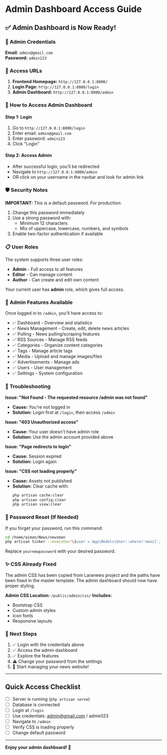 # Admin Dashboard Access Guide

## ✅ Admin Dashboard is Now Ready!

### 🔐 Admin Credentials

**Email:** `admin@gmail.com`  
**Password:** `admin123`

### 📍 Access URLs

1. **Frontend Homepage:** `http://127.0.0.1:8000/`
2. **Login Page:** `http://127.0.0.1:8000/login`
3. **Admin Dashboard:** `http://127.0.0.1:8000/admin`

### 🚀 How to Access Admin Dashboard

#### Step 1: Login
1. Go to `http://127.0.0.1:8000/login`
2. Enter email: `admin@gmail.com`
3. Enter password: `admin123`
4. Click "Login"

#### Step 2: Access Admin
- After successful login, you'll be redirected
- Navigate to `http://127.0.0.1:8000/admin`
- OR click on your username in the navbar and look for admin link

### 🛡️ Security Notes

**IMPORTANT:** This is a default password. For production:
1. Change this password immediately
2. Use a strong password with:
   - Minimum 12 characters
   - Mix of uppercase, lowercase, numbers, and symbols
3. Enable two-factor authentication if available

### 📋 User Roles

The system supports three user roles:
- **Admin** - Full access to all features
- **Editor** - Can manage content
- **Author** - Can create and edit own content

Your current user has **admin** role, which gives full access.

### 🎨 Admin Features Available

Once logged in to `/admin`, you'll have access to:
- ✅ Dashboard - Overview and statistics
- ✅ News Management - Create, edit, delete news articles
- ✅ Pulling - News pulling/scraping features
- ✅ RSS Sources - Manage RSS feeds
- ✅ Categories - Organize content categories
- ✅ Tags - Manage article tags
- ✅ Media - Upload and manage images/files
- ✅ Advertisements - Manage ads
- ✅ Users - User management
- ✅ Settings - System configuration

### 🐛 Troubleshooting

**Issue: "Not Found - The requested resource /admin was not found"**
- **Cause:** You're not logged in
- **Solution:** Login first at `/login`, then access `/admin`

**Issue: "403 Unauthorized access"**
- **Cause:** Your user doesn't have admin role
- **Solution:** Use the admin account provided above

**Issue: "Page redirects to login"**
- **Cause:** Session expired
- **Solution:** Login again

**Issue: "CSS not loading properly"**
- **Cause:** Assets not published
- **Solution:** Clear cache with:
  ```bash
  php artisan cache:clear
  php artisan config:clear
  php artisan view:clear
  ```

### 🔄 Password Reset (If Needed)

If you forget your password, run this command:

```bash
cd /home/aiman/News/newsman
php artisan tinker --execute="\$user = App\Models\User::where('email', 'admin@gmail.com')->first(); \$user->password = Hash::make('yournewpassword'); \$user->save(); echo 'Password updated!';"
```

Replace `yournewpassword` with your desired password.

### ✨ CSS Already Fixed

The admin CSS has been copied from Laranews project and the paths have been fixed in the master template. The admin dashboard should now have proper styling.

**Admin CSS Location:** `/public/admin/css/`
**Includes:**
- Bootstrap CSS
- Custom admin styles
- Icon fonts
- Responsive layouts

### 📝 Next Steps

1. ✅ Login with the credentials above
2. ✅ Access the admin dashboard
3. ✅ Explore the features
4. ⚠️ Change your password from the settings
5. 🎉 Start managing your news website!

---

## Quick Access Checklist

- [ ] Server is running (`php artisan serve`)
- [ ] Database is connected
- [ ] Login at `/login`
- [ ] Use credentials: admin@gmail.com / admin123
- [ ] Navigate to `/admin`
- [ ] Verify CSS is loading properly
- [ ] Change default password

---

**Enjoy your admin dashboard! 🎉**
